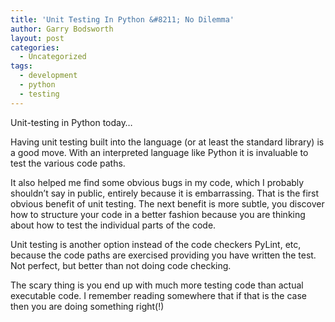 ```yaml
---
title: 'Unit Testing In Python &#8211; No Dilemma'
author: Garry Bodsworth
layout: post
categories:
  - Uncategorized
tags:
  - development
  - python
  - testing
---
```

Unit-testing in Python today&#8230;

Having unit testing built into the language (or at least the standard library) is a good move. With an interpreted language like Python it is invaluable to test the various code paths.

It also helped me find some obvious bugs in my code, which I probably shouldn&#8217;t say in public, entirely because it is embarrassing. That is the first obvious benefit of unit testing. The next benefit is more subtle, you discover how to structure your code in a better fashion because you are thinking about how to test the individual parts of the code.

Unit testing is another option instead of the code checkers PyLint, etc, because the code paths are exercised providing you have written the test. Not perfect, but better than not doing code checking.

The scary thing is you end up with much more testing code than actual executable code. I remember reading somewhere that if that is the case then you are doing something right(!)